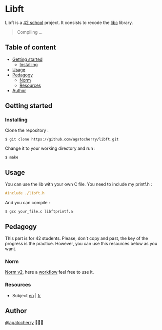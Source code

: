 <!-- Title of the project -->
# Libft
<!-- Quick presentation about the project -->
Libft is a [42 school](https://www.42.fr/) project. It consists to recode the [libc](https://www.wikiwand.com/fr/Biblioth%C3%A8que_standard_du_C) library.
<!-- If the project is visual, a little demo here -->
<!-- And a funny sentence here -->
> Compiling ...


<!-- Table of content -->
## Table of content
- [Getting started](#getting-started)
	- [Installing](#installing)
- [Usage](#usage)
- [Pedagogy](#flowchart)
	- [Norm](#norm)
	- [Resources](#resources)
- [Author](#author)
<!-- Getting started -->
## Getting started

<!-- How install the repository and make -->
### Installing
Clone the repository :
```console
$ git clone https://github.com/agatocherry/libft.git
```

Change it to your working directory and run :
```console
$ make
```

<!-- How we can use the project -->
## Usage
You can use the lib with your own C file. You need to include my printf.h :
```C
#include ./libft.h
```
And you can compile :
```console
$ gcc your_file.c libftprintf.a
```

<!-- Pedagogy -->
## Pedagogy
This part is for 42 students. Please, don't copy and past, the key of the progress is the practice. However, you can use this resources below as you want.

<!-- Norm facts -->
### Norm
[Norm v2](https://github.com/42Paris/norminette), here a [workflow](./.github/workflows/norm.yml) feel free to use it.

<!-- Resources I used -->
### Resources
- Subject [en](./docs/subject.pdf) | [fr](./docs/sujet.pdf)

## Author

[@agatocherry](https://github.com/agatocherry) 👩🏼‍💻
